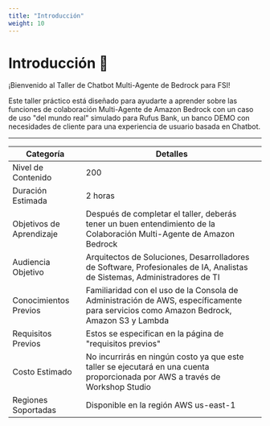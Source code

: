 ```yaml
---
title: "Introducción"
weight: 10
---
```


# Introducción 🔮

¡Bienvenido al Taller de Chatbot Multi-Agente de Bedrock para FSI!

Este taller práctico está diseñado para ayudarte a aprender sobre las funciones de colaboración Multi-Agente de Amazon Bedrock con un caso de uso "del mundo real" simulado para Rufus Bank, un banco DEMO con necesidades de cliente para una experiencia de usuario basada en Chatbot.

---

| Categoría                | Detalles                                                                                                                               |
| ------------------------ | -------------------------------------------------------------------------------------------------------------------------------------- |
| Nivel de Contenido       | 200                                                                                                                                    |
| Duración Estimada        | 2 horas                                                                                                                                |
| Objetivos de Aprendizaje | Después de completar el taller, deberás tener un buen entendimiento de la Colaboración Multi-Agente de Amazon Bedrock                  |
| Audiencia Objetivo       | Arquitectos de Soluciones, Desarrolladores de Software, Profesionales de IA, Analistas de Sistemas, Administradores de TI              |
| Conocimientos Previos    | Familiaridad con el uso de la Consola de Administración de AWS, específicamente para servicios como Amazon Bedrock, Amazon S3 y Lambda |
| Requisitos Previos       | Estos se especifican en la página de "requisitos previos"                                                                              |
| Costo Estimado           | No incurrirás en ningún costo ya que este taller se ejecutará en una cuenta proporcionada por AWS a través de Workshop Studio          |
| Regiones Soportadas      | Disponible en la región AWS us-east-1                                                                                                  |
